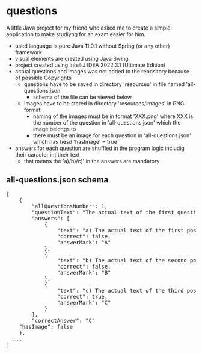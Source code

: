 # questions
A little Java project for my friend who asked me to create a simple application to make studiyng for an exam easier for him.
- used language is pure Java 11.0.1 without Spring (or any other) framework
- visual elements are created using Java Swing
- project created using IntelliJ IDEA 2022.3.1 (Ultimate Edition)
- actual questions and images was not added to the repository because of possible Copyrights
  - questions have to be saved in directory 'resources' in file named 'all-questions.json'
    - schema of the file can be viewed below
  - images have to be stored in directory 'resources/images' in PNG format
    - naming of the images must be in format 'XXX.png' where XXX is the number of the question in 'all-questions.json' which the image belongs to
    - there must be an image for each question in 'all-questions.json' which has fiesd 'hasImage' = true
- answers for each question are shuffled in the program logic includig their caracter int their text
  - that means the 'a)/b)/c)' in the answers are mandatory

## all-questions.json schema
<pre>
[
	{
		"allQuestionsNumber": 1,
		"questionText": "The actual text of the first question",
		"answers": [
			{
				"text": "a) The actual text of the first possible answer of question number 1",
				"correct": false,
				"answerMark": "A"
			},
			{
				"text": "b) The actual text of the second possible answer of question number 1",
				"correct": false,
				"answerMark": "B"
			},
			{
				"text": "c) The actual text of the third possible answer of question number 1",
				"correct": true,
				"answerMark": "C"
			}
		],
		"correctAnswer": "C"
    "hasImage": false
	},
  ...
]
</pre>

